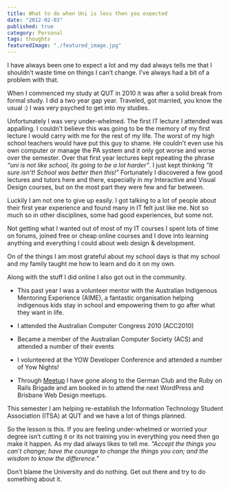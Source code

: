 ```yaml
---
title: What to do when Uni is less then you expected
date: "2012-02-03"
published: true
category: Personal
tags: thoughts
featuredImage: "./featured_image.jpg"
---
```


I have always been one to expect a lot and my dad always tells me that I shouldn’t waste time on things I can’t change. I’ve always had a bit of a problem with that. 

When I commenced my study at QUT in 2010 it was after a solid break from formal study. I did a two year gap year. Traveled, got married, you know the usual :) I was very psyched to get into my studies. 

Unfortunately I was very under-whelmed. The first IT lecture I attended was appalling. I couldn’t believe this was going to be the memory of my first lecture I would carry with me for the rest of my life. The worst of my high school teachers would have put this guy to shame. He couldn't even use his own computer or manage the PA system and it only got worse and worse over the semester. Over that first year lectures kept repeating the phrase *“uni is not like school, its going to be a lot harder”*. I just kept thinking *"It sure isn't! School was better then this!"* Fortunately I discovered a few good lectures and tutors here and there, especially in my Interactive and Visual Design courses, but on the most part they were few and far between.

Luckily I am not one to give up easily. I got talking to a lot of people about their first year experience and found many in IT felt just like me. Not so much so in other disciplines, some had good experiences, but some not. 

Not getting what I wanted out of most of my IT courses I spent lots of time on forums, joined free or cheap online courses and I dove into learning anything and everything I could about web design & development. 

On of the things I am most grateful about my school days is that my school and my family taught me how to learn and do it on my own. 

Along with the stuff I did online I also got out in the community.

* This past year I was a volunteer mentor with the Australian Indigenous Mentoring Experience (AIME), a fantastic organisation helping indigenous kids stay in school and empowering them to go after what they want in life.

* I attended the Australian Computer Congress 2010 (ACC2010)

* Became a member of the Australian Computer Society (ACS) and attended a number of their events

* I volunteered at the YOW Developer Conference and attended a number of Yow Nights! 

* Through [Meetup](http://www.meetup.com.au) I have gone along to the German Club and the Ruby on Rails Brigade and am booked in to attend the next WordPress and Brisbane Web Design meetups. 

This semester I am helping re-establish the Information Technology Student Association (ITSA) at QUT and we have a lot of things planned.

So the lesson is this. If you are feeling under-whelmed or worried your degree isn’t cutting it or its not training you in everything you need then go make it happen. As my dad always likes to tell me. *"Accept the things you can’t change; have the courage to change the things you can; and the wisdom to know the difference."* 

Don’t blame the University and do nothing. Get out there and try to do something about it. 